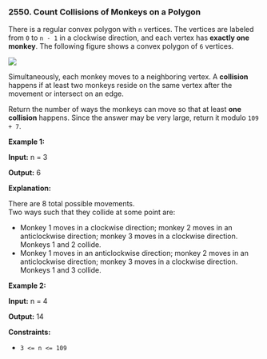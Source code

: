 ### 2550\. Count Collisions of Monkeys on a Polygon

There is a regular convex polygon with `n` vertices. The vertices are labeled from `0` to `n - 1` in a clockwise direction, and each vertex has **exactly one monkey**. The following figure shows a convex polygon of `6` vertices.

![](https://assets.leetcode.com/uploads/2023/01/22/hexagon.jpg)

Simultaneously, each monkey moves to a neighboring vertex. A **collision** happens if at least two monkeys reside on the same vertex after the movement or intersect on an edge.

Return the number of ways the monkeys can move so that at least **one collision** happens. Since the answer may be very large, return it modulo `109 + 7`.

**Example 1:**

**Input:** n = 3

**Output:** 6

**Explanation:**

There are 8 total possible movements.  
Two ways such that they collide at some point are:

*   Monkey 1 moves in a clockwise direction; monkey 2 moves in an anticlockwise direction; monkey 3 moves in a clockwise direction. Monkeys 1 and 2 collide.
*   Monkey 1 moves in an anticlockwise direction; monkey 2 moves in an anticlockwise direction; monkey 3 moves in a clockwise direction. Monkeys 1 and 3 collide.

**Example 2:**

**Input:** n = 4

**Output:** 14

**Constraints:**

*   `3 <= n <= 109`
